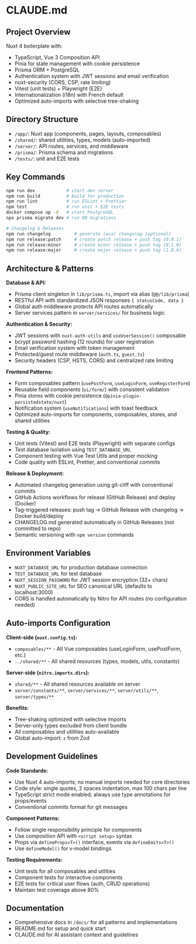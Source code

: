 # CLAUDE.md

## Project Overview

Nuxt 4 boilerplate with:

- TypeScript, Vue 3 Composition API
- Pinia for state management with cookie persistence
- Prisma ORM + PostgreSQL
- Authentication system with JWT sessions and email verification
- nuxt-security (CORS, CSP, rate limiting)
- Vitest (unit tests) + Playwright (E2E)
- Internationalization (i18n) with French default
- Optimized auto-imports with selective tree-shaking

## Directory Structure

- `/app/`: Nuxt app (components, pages, layouts, composables)
- `/shared/`: shared utilities, types, models (auto-imported)
- `/server/`: API routes, services, and middleware
- `/prisma/`: Prisma schema and migrations
- `/tests/`: unit and E2E tests

## Key Commands

```bash
npm run dev            # start dev server
npm run build          # build for production
npm run lint           # run ESLint + Prettier
npm test               # run unit + E2E tests
docker compose up -d   # start PostgreSQL
npx prisma migrate dev # run DB migrations

# Changelog & Releases
npm run changelog         # generate local changelog (optional)
npm run release:patch     # create patch release + push tag (0.0.1)
npm run release:minor     # create minor release + push tag (0.1.0)
npm run release:major     # create major release + push tag (1.0.0)
```

## Architecture & Patterns

**Database & API:**

- Prisma client singleton in `lib/prisma.ts`, import via alias (`@@/lib/prisma`)
- RESTful API with standardized JSON responses `{ statusCode, data }`
- Global auth middleware protects API routes automatically
- Server services pattern in `server/services/` for business logic

**Authentication & Security:**

- JWT sessions with `nuxt-auth-utils` and `useUserSession()` composable
- bcrypt password hashing (12 rounds) for user registration
- Email verification system with token management
- Protected/guest route middleware (`auth.ts`, `guest.ts`)
- Security headers (CSP, HSTS, CORS) and centralized rate limiting

**Frontend Patterns:**

- Form composables pattern (`usePostForm`, `useLoginForm`, `useRegisterForm`)
- Reusable field components (`ui/form/`) with consistent validation
- Pinia stores with cookie persistence (`@pinia-plugin-persistedstate/nuxt`)
- Notification system (`useNotifications`) with toast feedback
- Optimized auto-imports for components, composables, stores, and shared utilities

**Testing & Quality:**

- Unit tests (Vitest) and E2E tests (Playwright) with separate configs
- Test database isolation using `TEST_DATABASE_URL`
- Component testing with Vue Test Utils and proper mocking
- Code quality with ESLint, Prettier, and conventional commits

**Release & Deployment:**

- Automated changelog generation using git-cliff with conventional commits
- GitHub Actions workflows for release (GitHub Release) and deploy (Docker)
- Tag-triggered releases: push tag → GitHub Release with changelog → Docker build/deploy
- CHANGELOG.md generated automatically in GitHub Releases (not committed to repo)
- Semantic versioning with `npm version` commands

## Environment Variables

- `NUXT_DATABASE_URL` for production database connection
- `TEST_DATABASE_URL` for test database
- `NUXT_SESSION_PASSWORD` for JWT session encryption (32+ chars)
- `NUXT_PUBLIC_SITE_URL` for SEO canonical URL (defaults to localhost:3000)
- CORS is handled automatically by Nitro for API routes (no configuration needed)

## Auto-imports Configuration

**Client-side (`nuxt.config.ts`):**

- `composables/**` - All Vue composables (useLoginForm, usePostForm, etc.)
- `../shared/**` - All shared resources (types, models, utils, constants)

**Server-side (`nitro.imports.dirs`):**

- `shared/**` - All shared resources available on server
- `server/constants/**`, `server/services/**`, `server/utils/**`, `server/types/**`

**Benefits:**

- Tree-shaking optimized with selective imports
- Server-only types excluded from client bundle
- All composables and utilities auto-available
- Global auto-import: `z` from Zod

## Development Guidelines

**Code Standards:**

- Use Nuxt 4 auto-imports; no manual imports needed for core directories
- Code style: single quotes, 2 spaces indentation, max 100 chars per line
- TypeScript strict mode enabled; always use type annotations for props/events
- Conventional commits format for git messages

**Component Patterns:**

- Follow single responsibility principle for components
- Use composition API with `<script setup>` syntax
- Props via `defineProps<T>()` interface, events via `defineEmits<T>()`
- Use `defineModel()` for v-model bindings

**Testing Requirements:**

- Unit tests for all composables and utilities
- Component tests for interactive components
- E2E tests for critical user flows (auth, CRUD operations)
- Maintain test coverage above 80%

## Documentation

- Comprehensive docs in `/docs/` for all patterns and implementations
- README.md for setup and quick start
- CLAUDE.md for AI assistant context and guidelines

